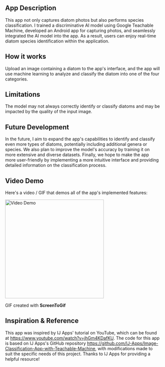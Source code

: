 ## App Description
This app not only captures diatom photos but also performs species classification. I trained a discriminative AI model using Google Teachable Machine, developed an Android app for capturing photos, and seamlessly integrated the AI model into the app. As a result, users can enjoy real-time diatom species identification within the application.

## How it works
Upload an image containing a diatom to the app's interface, and the app will use machine learning to analyze and classify the diatom into one of the four categories.

## Limitations
The model may not always correctly identify or classify diatoms and may be impacted by the quality of the input image.

## Future Development
In the future, I aim to expand the app's capabilities to identify and classify even more types of diatoms, potentially including additional genera or species. We also plan to improve the model's accuracy by training it on more extensive and diverse datasets. Finally, we hope to make the app more user-friendly by implementing a more intuitive interface and providing detailed information on the classification process.

## Video Demo

Here's a video / GIF that demos all of the app's implemented features:

<img src='https://github.com/DinaberryPi/DiatomIdentifier/blob/master/DI_Demo_forGit.gif?raw=true.gif?raw=true.gif' title='Video Demo' width='320' alt='Video Demo' />

GIF created with **ScreenToGif**

## Inspiration & Reference
This app was inspired by IJ Apps' tutorial on YouTube, which can be found at https://www.youtube.com/watch?v=jhGm4KDafKU. The code for this app is based on IJ Apps's GitHub repository https://github.com/IJ-Apps/Image-Classification-App-with-Teachable-Machine, with modifications made to suit the specific needs of this project. Thanks to IJ Apps for providing a helpful resource!
